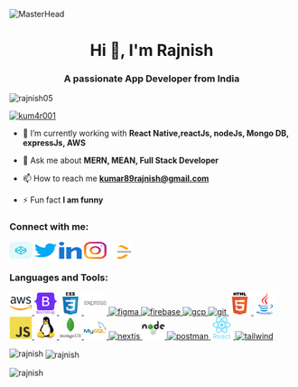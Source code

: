 ![MasterHead](https://webcoder.co.in/wp-content/uploads/2021/04/website.gif)
<h1 align="center">Hi 👋, I'm Rajnish</h1>
<h3 align="center">A passionate App Developer from India</h3>

<p align="left"> <img src="https://komarev.com/ghpvc/?username=rajnish05&label=Profile%20views&color=0e75b6&style=flat" alt="rajnish05" /> </p>

<p align="left"> <a href="https://x.com/kum4r001" target="blank"><img src="https://img.shields.io/twitter/follow/kum4r001?logo=twitter&style=for-the-badge" alt="kum4r001" /></a> </p>

- 🌱 I’m currently working with **React Native,reactJs, nodeJs, Mongo DB, expressJs, AWS**

- 💬 Ask me about **MERN, MEAN, Full Stack Developer**

- 📫 How to reach me **kumar89rajnish@gmail.com**

- ⚡ Fun fact **I am funny**

<h3 align="left">Connect with me:</h3>
<p align="left">
<a href="https://codepen.io/kum4r" target="blank"><img align="center" src="https://github.com/rajnish05/rajnish05/blob/main/img/connect/codepen.svg" alt="rajnish" height="30" width="40" /></a>
<a href="https://x.com/kum4r001" target="blank"><img align="center" src="https://github.com/rajnish05/rajnish05/blob/main/img/connect/twitter.svg" alt="rajnish" height="30" width="40" /></a>
<a href="https://www.linkedin.com/in/rajnish05" target="blank"><img align="center" src="https://github.com/rajnish05/rajnish05/blob/main/img/connect/linked-in-alt.svg" alt="rajnish" height="30" width="40" /></a>
<a href="https://www.instagram.com/k_rajnish05" target="blank"><img align="center" src="https://github.com/rajnish05/rajnish05/blob/main/img/connect/instagram.svg" alt="rajnish" height="30" width="40" /></a>
<a href="https://leetcode.com/u/Kumar_rj" target="blank"><img align="center" src="https://github.com/rajnish05/rajnish05/blob/main/img/connect/leet-code.svg" alt="rajnish" height="30" width="40" /></a>
</p>

<h3 align="left">Languages and Tools:</h3>
<p align="left"> <a href="https://aws.amazon.com" target="_blank" rel="noreferrer"> <img src="https://raw.githubusercontent.com/devicons/devicon/master/icons/amazonwebservices/amazonwebservices-original-wordmark.svg" alt="aws" width="40" height="40"/> </a> <a href="https://getbootstrap.com" target="_blank" rel="noreferrer"> <img src="https://raw.githubusercontent.com/devicons/devicon/master/icons/bootstrap/bootstrap-plain-wordmark.svg" alt="bootstrap" width="40" height="40" /> </a> <a href="https://www.w3schools.com/css/" target="_blank" rel="noreferrer"> <img src="https://raw.githubusercontent.com/devicons/devicon/master/icons/css3/css3-original-wordmark.svg" alt="css3" width="40" height="40"/> </a> <a href="https://expressjs.com" target="_blank" rel="noreferrer"> <img src="https://raw.githubusercontent.com/devicons/devicon/master/icons/express/express-original-wordmark.svg" alt="express" width="40" height="40"/> </a> <a href="https://www.figma.com/" target="_blank" rel="noreferrer"> <img src="https://www.vectorlogo.zone/logos/figma/figma-icon.svg" alt="figma" width="40" height="40"/> </a> <a href="https://firebase.google.com/" target="_blank" rel="noreferrer"> <img src="https://www.vectorlogo.zone/logos/firebase/firebase-icon.svg" alt="firebase" width="40" height="40"/> </a> <a href="https://cloud.google.com" target="_blank" rel="noreferrer"> <img src="https://www.vectorlogo.zone/logos/google_cloud/google_cloud-icon.svg" alt="gcp" width="40" height="40"/> </a> <a href="https://git-scm.com/" target="_blank" rel="noreferrer"> <img src="https://www.vectorlogo.zone/logos/git-scm/git-scm-icon.svg" alt="git" width="40" height="40"/> </a> <a href="https://www.w3.org/html/" target="_blank" rel="noreferrer"> <img src="https://raw.githubusercontent.com/devicons/devicon/master/icons/html5/html5-original-wordmark.svg" alt="html5" width="40" height="40"/> </a> <a href="https://www.java.com" target="_blank" rel="noreferrer"> <img src="https://raw.githubusercontent.com/devicons/devicon/master/icons/java/java-original.svg" alt="java" width="40" height="40"/> </a> <a href="https://developer.mozilla.org/en-US/docs/Web/JavaScript" target="_blank" rel="noreferrer"> <img src="https://raw.githubusercontent.com/devicons/devicon/master/icons/javascript/javascript-original.svg" alt="javascript" width="40" height="40"/> </a>  <a href="https://www.linux.org/" target="_blank" rel="noreferrer"> <img src="https://raw.githubusercontent.com/devicons/devicon/master/icons/linux/linux-original.svg" alt="linux" width="40" height="40"/> </a> <a href="https://www.mongodb.com/" target="_blank" rel="noreferrer"> <img src="https://raw.githubusercontent.com/devicons/devicon/master/icons/mongodb/mongodb-original-wordmark.svg" alt="mongodb" width="40" height="40"/> </a> <a href="https://www.mysql.com/" target="_blank" rel="noreferrer"> <img src="https://raw.githubusercontent.com/devicons/devicon/master/icons/mysql/mysql-original-wordmark.svg" alt="mysql" width="40" height="40"/> </a> <a href="https://nextjs.org/" target="_blank" rel="noreferrer"> <img src="https://cdn.worldvectorlogo.com/logos/nextjs-2.svg" alt="nextjs" width="40" height="40"/> </a> <a href="https://nodejs.org" target="_blank" rel="noreferrer"> <img src="https://raw.githubusercontent.com/devicons/devicon/master/icons/nodejs/nodejs-original-wordmark.svg" alt="nodejs" width="40" height="40"/> </a> <a href="https://postman.com" target="_blank" rel="noreferrer"> <img src="https://www.vectorlogo.zone/logos/getpostman/getpostman-icon.svg" alt="postman" width="40" height="40"/> </a> <a href="https://reactjs.org/" target="_blank" rel="noreferrer"> <img src="https://raw.githubusercontent.com/devicons/devicon/master/icons/react/react-original-wordmark.svg" alt="react" width="40" height="40"/> </a> <a href="https://tailwindcss.com/" target="_blank" rel="noreferrer"> <img src="https://www.vectorlogo.zone/logos/tailwindcss/tailwindcss-icon.svg" alt="tailwind" width="40" height="40"/> </a> </p>

<p><img align="left" src="https://github-readme-stats.vercel.app/api/top-langs?username=rajnish05&show_icons=true&locale=en&layout=compact" alt="rajnish" /></p>

<p>&nbsp;<img align="center" src="https://github-readme-stats.vercel.app/api?username=rajnish05&show_icons=true&locale=en" alt="rajnish" /></p>

<p><img align="center" src="https://github-readme-streak-stats.herokuapp.com/?user=rajnish05&" alt="rajnish" /></p>
